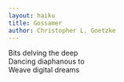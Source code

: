 ```yaml
---
layout: haiku
title: Gossamer
author: Christopher L. Goetzke
---
```

Bits delving the deep<br>
Dancing diaphanous to<br>
Weave digital dreams<br>
